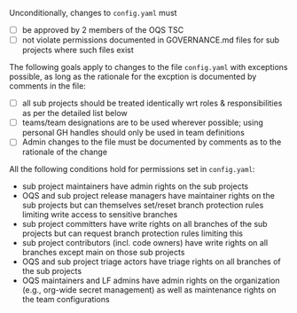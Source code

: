 <!-- Please give a brief explanation of the purpose of this pull request. -->

<!-- Does this PR resolve any issue?  If so, please reference it using automatic-closing keywords like "Fixes #123." -->

<!-- As changes to the file `config.yaml` are particularly sensitive because they change GH permissions throughout the project, the following rules apply to PRs affecting this file -->

Unconditionally, changes to `config.yaml` must
- [ ] be approved by 2 members of the OQS TSC
- [ ] not violate permissions documented in GOVERNANCE.md files for sub projects where such files exist

The following goals apply to changes to the file `config.yaml` with exceptions possible, as long as the rationale for the excption is documented by comments in the file:
- [ ] all sub projects should be treated identically wrt roles & responsibilities as per the detailed list below
- [ ] teams/team designations are to be used wherever possible; using personal GH handles should only be used in team definitions
- [ ] Admin changes to the file must be documented by comments as to the rationale of the change

All the following conditions hold for permissions set in `config.yaml`:
-    sub project maintainers have admin rights on the sub projects
-    OQS and sub project release managers have maintainer rights on the sub projects but can themselves set/reset branch protection rules limiting write access to sensitive branches
-    sub project committers have write rights on all branches of the sub projects but can request branch protection rules limiting this
-    sub project contributors (incl. code owners) have write rights on all branches except main on those sub projects
-    OQS and sub project triage actors have triage rights on all branches of the sub projects
-    OQS maintainers and LF admins have admin rights on the organization (e.g., org-wide secret management) as well as maintenance rights on the team configurations


